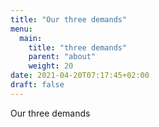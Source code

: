 ```yaml
---
title: "Our three demands"
menu:
  main:
    title: "three demands"
    parent: "about"
    weight: 20
date: 2021-04-20T07:17:45+02:00
draft: false
---
```


Our three demands
